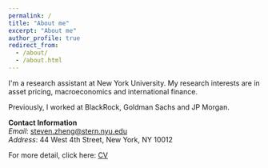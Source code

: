 ```yaml
---
permalink: /
title: "About me"
excerpt: "About me"
author_profile: true
redirect_from: 
  - /about/
  - /about.html
---
```



I'm a research assistant at New York University. My research interests are in asset pricing, macroeconomics and international finance.

Previously, I worked at BlackRock, Goldman Sachs and JP Morgan.

**Contact Information** <br/>
*Email*: steven.zheng@stern.nyu.edu <br/>
*Address*: 44 West 4th Street, New York, NY 10012

For more detail, click here: [CV](https://pages.github.com/)
